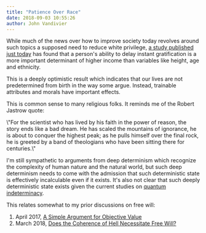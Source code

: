 ```yaml
---
title: "Patience Over Race"
date: 2018-09-03 10:55:26
author: John Vandivier
---
```




<!-- wp:paragraph -->
<p>While much of the news over how to improve society today revolves around such topics a supposed need to reduce white privilege, <a href=\"https://conferences.morressier.com/delay-gratification-for-higher-income/\">a study published just today</a> has found that a person's ability to delay instant gratification is a more important determinant of higher income than variables like height, age and ethnicity.</p>
<!-- /wp:paragraph -->

<!-- wp:paragraph -->
<p>This is a deeply optimistic result which indicates that our lives are not predetermined from birth in the way some argue. Instead, trainable attributes and morals have important effects.</p>
<!-- /wp:paragraph -->

<!-- wp:paragraph -->
<p>This is common sense to many religious folks. It reminds me of the Robert Jastrow quote:</p>
<!-- /wp:paragraph -->

<!-- wp:paragraph -->
<p>\"For the scientist who has lived by his faith in the power of reason, the story ends like a bad dream. He has scaled the mountains of ignorance, he is about to conquer the highest peak; as he pulls himself over the final rock, he is greeted by a band of theologians who have been sitting there for centuries.\"</p>
<!-- /wp:paragraph -->

<!-- wp:paragraph -->
<p>I'm still sympathetic to arguments from deep determinism which recognize the complexity of human nature and the natural world, but such deep determinism needs to come with the admission that such deterministic state is effectively incalculable even if it exists. It's also not clear that such deeply deterministic state exists given the current studies on <a href=\"https://en.wikipedia.org/w/index.php?title=Quantum_indeterminacy&amp;oldid=796544405\">quantum indeterminacy</a>.</p>
<!-- /wp:paragraph -->

<!-- wp:paragraph -->
<p>This relates somewhat to my prior discussions on free will:</p>
<!-- /wp:paragraph -->

<!-- wp:list {\"ordered\":true} -->
<ol><li>April 2017, <a href=\"http://www.afterecon.com/economics-and-finance/simple-argument-objective-value/\">A Simple Argument for Objective Value</a></li><li>March 2018, <a href=\"http://www.afterecon.com/philosophy-religion-and-apologetics/coherence-hell-necessitate-free-will/\">Does the Coherence of Hell Necessitate Free Will?</a></li></ol>
<!-- /wp:list -->